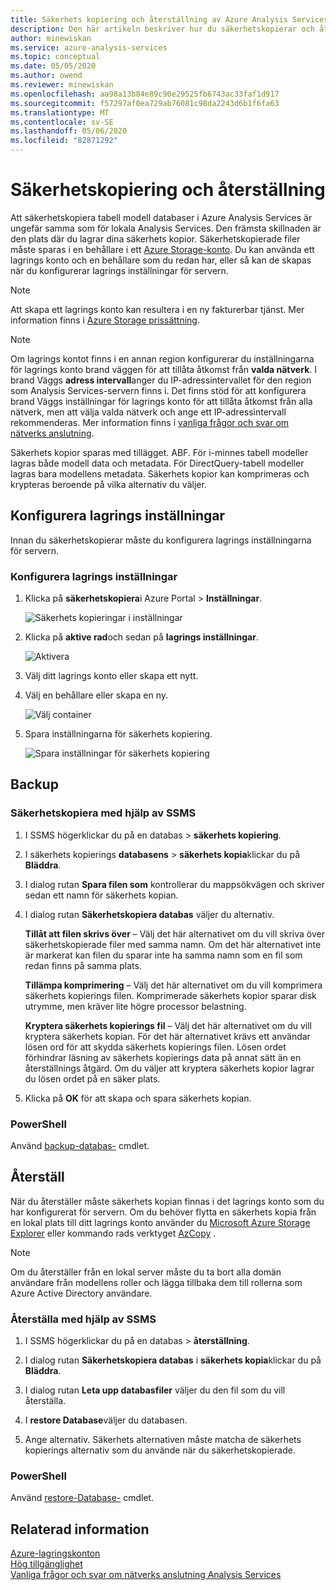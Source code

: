 ```yaml
---
title: Säkerhets kopiering och återställning av Azure Analysis Services databasen | Microsoft Docs
description: Den här artikeln beskriver hur du säkerhetskopierar och återställer modell-metadata och data från en Azure Analysis Services databas.
author: minewiskan
ms.service: azure-analysis-services
ms.topic: conceptual
ms.date: 05/05/2020
ms.author: owend
ms.reviewer: minewiskan
ms.openlocfilehash: aa98a13b84e89c90e29525fb6743ac33faf1d917
ms.sourcegitcommit: f57297af0ea729ab76081c98da2243d6b1f6fa63
ms.translationtype: MT
ms.contentlocale: sv-SE
ms.lasthandoff: 05/06/2020
ms.locfileid: "82871292"
---
```

# <a name="backup-and-restore"></a>Säkerhetskopiering och återställning

Att säkerhetskopiera tabell modell databaser i Azure Analysis Services är ungefär samma som för lokala Analysis Services. Den främsta skillnaden är den plats där du lagrar dina säkerhets kopior. Säkerhetskopierade filer måste sparas i en behållare i ett [Azure Storage-konto](../storage/common/storage-create-storage-account.md). Du kan använda ett lagrings konto och en behållare som du redan har, eller så kan de skapas när du konfigurerar lagrings inställningar för servern.

> [!NOTE]
> Att skapa ett lagrings konto kan resultera i en ny fakturerbar tjänst. Mer information finns i [Azure Storage prissättning](https://azure.microsoft.com/pricing/details/storage/blobs/).
> 
> 

> [!NOTE]
> Om lagrings kontot finns i en annan region konfigurerar du inställningarna för lagrings konto brand väggen för att tillåta åtkomst från **valda nätverk**. I brand Väggs **adress intervall**anger du IP-adressintervallet för den region som Analysis Services-servern finns i. Det finns stöd för att konfigurera brand Väggs inställningar för lagrings konto för att tillåta åtkomst från alla nätverk, men att välja valda nätverk och ange ett IP-adressintervall rekommenderas. Mer information finns i [vanliga frågor och svar om nätverks anslutning](analysis-services-network-faq.md#backup-and-restore).

Säkerhets kopior sparas med tillägget. ABF. För i-minnes tabell modeller lagras både modell data och metadata. För DirectQuery-tabell modeller lagras bara modellens metadata. Säkerhets kopior kan komprimeras och krypteras beroende på vilka alternativ du väljer.


## <a name="configure-storage-settings"></a>Konfigurera lagrings inställningar
Innan du säkerhetskopierar måste du konfigurera lagrings inställningarna för servern.


### <a name="to-configure-storage-settings"></a>Konfigurera lagrings inställningar
1.  Klicka på **säkerhetskopiera**i Azure Portal > **Inställningar**.

    ![Säkerhets kopieringar i inställningar](./media/analysis-services-backup/aas-backup-backups.png)

2.  Klicka på **aktive rad**och sedan på **lagrings inställningar**.

    ![Aktivera](./media/analysis-services-backup/aas-backup-enable.png)

3. Välj ditt lagrings konto eller skapa ett nytt.

4. Välj en behållare eller skapa en ny.

    ![Välj container](./media/analysis-services-backup/aas-backup-container.png)

5. Spara inställningarna för säkerhets kopiering.

    ![Spara inställningar för säkerhets kopiering](./media/analysis-services-backup/aas-backup-save.png)

## <a name="backup"></a>Backup

### <a name="to-backup-by-using-ssms"></a>Säkerhetskopiera med hjälp av SSMS

1. I SSMS högerklickar du på en databas > **säkerhets kopiering**.

2. I säkerhets kopierings **databasens** > **säkerhets kopia**klickar du på **Bläddra**.

3. I dialog rutan **Spara filen som** kontrollerar du mappsökvägen och skriver sedan ett namn för säkerhets kopian. 

4. I dialog rutan **Säkerhetskopiera databas** väljer du alternativ.

    **Tillåt att filen skrivs över** – Välj det här alternativet om du vill skriva över säkerhetskopierade filer med samma namn. Om det här alternativet inte är markerat kan filen du sparar inte ha samma namn som en fil som redan finns på samma plats.

    **Tillämpa komprimering** – Välj det här alternativet om du vill komprimera säkerhets kopierings filen. Komprimerade säkerhets kopior sparar disk utrymme, men kräver lite högre processor belastning. 

    **Kryptera säkerhets kopierings fil** – Välj det här alternativet om du vill kryptera säkerhets kopian. För det här alternativet krävs ett användar lösen ord för att skydda säkerhets kopierings filen. Lösen ordet förhindrar läsning av säkerhets kopierings data på annat sätt än en återställnings åtgärd. Om du väljer att kryptera säkerhets kopior lagrar du lösen ordet på en säker plats.

5. Klicka på **OK** för att skapa och spara säkerhets kopian.


### <a name="powershell"></a>PowerShell
Använd [backup-databas-](https://docs.microsoft.com/powershell/module/sqlserver/backup-asdatabase) cmdlet.

## <a name="restore"></a>Återställ
När du återställer måste säkerhets kopian finnas i det lagrings konto som du har konfigurerat för servern. Om du behöver flytta en säkerhets kopia från en lokal plats till ditt lagrings konto använder du [Microsoft Azure Storage Explorer](https://docs.microsoft.com/azure/vs-azure-tools-storage-manage-with-storage-explorer) eller kommando rads verktyget [AzCopy](../storage/common/storage-use-azcopy.md) . 



> [!NOTE]
> Om du återställer från en lokal server måste du ta bort alla domän användare från modellens roller och lägga tillbaka dem till rollerna som Azure Active Directory användare.
> 
> 

### <a name="to-restore-by-using-ssms"></a>Återställa med hjälp av SSMS

1. I SSMS högerklickar du på en databas > **återställning**.

2. I dialog rutan **Säkerhetskopiera databas** i **säkerhets kopia**klickar du på **Bläddra**.

3. I dialog rutan **Leta upp databasfiler** väljer du den fil som du vill återställa.

4. I **restore Database**väljer du databasen.

5. Ange alternativ. Säkerhets alternativen måste matcha de säkerhets kopierings alternativ som du använde när du säkerhetskopierade.


### <a name="powershell"></a>PowerShell

Använd [restore-Database-](https://docs.microsoft.com/powershell/module/sqlserver/restore-asdatabase) cmdlet.


## <a name="related-information"></a>Relaterad information

[Azure-lagringskonton](../storage/common/storage-create-storage-account.md)  
[Hög tillgänglighet](analysis-services-bcdr.md)      
[Vanliga frågor och svar om nätverks anslutning Analysis Services](analysis-services-network-faq.md)